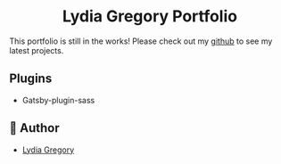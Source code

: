 <!-- <p align="center">
  <a href="https://www.linkedin.com/in/lydia-gregory/">
    <img alt="LG logo" src="./src/images/ribbonlogo_4.png" width="60" />
  </a>
</p> -->
<h1 align="center">
  Lydia Gregory Portfolio
</h1>

This portfolio is still in the works! Please check out my [github](https://github.com/ljg2gb) to see my latest projects.

## Plugins
* Gatsby-plugin-sass

## 💫 Author

* [Lydia Gregory](https://www.linkedin.com/in/lydia-gregory/)
